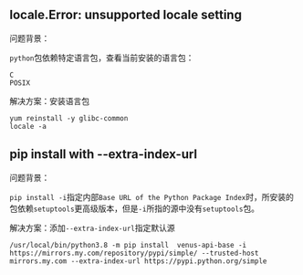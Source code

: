 ## locale.Error: unsupported locale setting
问题背景：

`python`包依赖特定语言包，查看当前安装的语言包：
```# locale -a
C
POSIX
```


解决方案：安装语言包


```
yum reinstall -y glibc-common
locale -a
```



## pip install with --extra-index-url
问题背景：

`pip install -i`指定内部`Base URL of the Python Package Index`时，所安装的包依赖`setuptools`更高级版本，但是`-i`所指的源中没有`setuptools`包。


解决方案：添加`--extra-index-url`指定默认源

```
/usr/local/bin/python3.8 -m pip install  venus-api-base -i https://mirrors.my.com/repository/pypi/simple/ --trusted-host mirrors.my.com --extra-index-url https://pypi.python.org/simple
```

